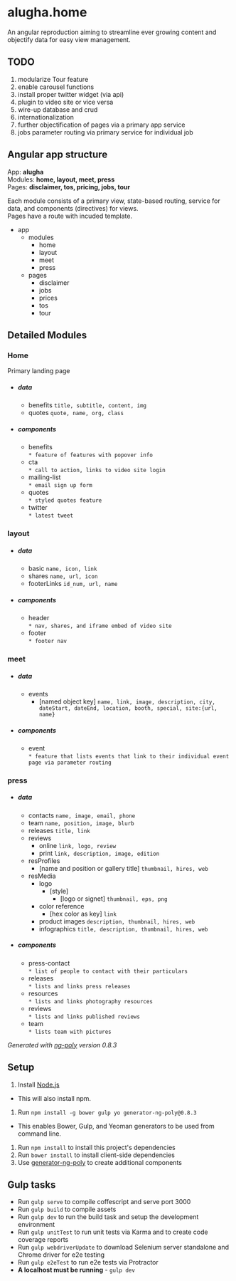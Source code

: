 # alugha.home 
An angular reproduction aiming to streamline ever growing content and objectify data for easy view management.

## TODO
1. modularize Tour feature
2. enable carousel functions
3. install proper twitter widget (via api)
4. plugin to video site or vice versa
5. wire-up database and crud
6. internationalization
7. further objectification of pages via a primary app service
8. jobs parameter routing via primary service for individual job

 ## Angular app structure
App: **alugha**   
Modules: **home, layout, meet, press**  
Pages: **disclaimer, tos, pricing, jobs, tour**  

Each module consists of a primary view, state-based routing, service for data, and components (directives) for views.   
Pages have a route with incuded template.
- app  
    - modules
        - home
        - layout
        - meet
        - press
    - pages
        - disclaimer
        - jobs
        - prices
        - tos
        - tour
 
 ## Detailed Modules
 
 ### Home
Primary landing page
  - ##### data
     - benefits `title, subtitle, content, img`
     - quotes `quote, name, org, class`
 - ##### components
     - benefits  
     `* feature of features with popover info `
     - cta  
     `* call to action, links to video site login`
     - mailing-list  
     `* email sign up form`
     - quotes  
     `* styled quotes feature`
     - twitter  
     `* latest tweet`
  ### layout
   - ##### data
     - basic `name, icon, link`
     - shares `name, url, icon`
     - footerLinks `id_num, url, name`
   - ##### components
     - header  
     `* nav, shares, and iframe embed of video site`
     - footer  
     `* footer nav`
  ### meet
   - ##### data
     - events   
       - [named object key] ` name, link, image, description, city, dateStart, dateEnd, location, booth, special, site:{url, name} `
   - ##### components
     - event  
     `* feature that lists events that link to their individual event page via parameter routing`
  ### press
   - ##### data
     - contacts `name, image, email, phone`
     - team `name, position, image, blurb`
     - releases `title, link`
     - reviews
        - online `link, logo, review`
        - print `link, description, image, edition`
     - resProfiles
        - [name and position or gallery title] `thumbnail, hires, web`
     - resMedia
        - logo
            - [style]
                - [logo or signet] `thumbnail, eps, png`
        - color reference
            - [hex color as key] `link`
        - product images `description, thumbnail, hires, web`
        - infographics `title, description, thumbnail, hires, web`
   - ##### components
     - press-contact  
     `* list of people to contact with their particulars`
     - releases  
     `* lists and links press releases`
     - resources  
     `* lists and links photography resources`
     - reviews  
     `* lists and links published reviews`
     - team  
     `* lists team with pictures`

*Generated with [ng-poly](https://github.com/dustinspecker/generator-ng-poly/tree/v0.8.3) version 0.8.3*

## Setup
1. Install [Node.js](http://nodejs.org/)
 - This will also install npm.
1. Run `npm install -g bower gulp yo generator-ng-poly@0.8.3`
 - This enables Bower, Gulp, and Yeoman generators to be used from command line.
1. Run `npm install` to install this project's dependencies
1. Run `bower install` to install client-side dependencies
1. Use [generator-ng-poly](https://github.com/dustinspecker/generator-ng-poly) to create additional components

## Gulp tasks
- Run `gulp serve` to compile coffescript and serve port 3000
- Run `gulp build` to compile assets
- Run `gulp dev` to run the build task and setup the development environment
- Run `gulp unitTest` to run unit tests via Karma and to create code coverage reports
- Run `gulp webdriverUpdate` to download Selenium server standalone and Chrome driver for e2e testing
- Run `gulp e2eTest` to run e2e tests via Protractor
 - **A localhost must be running** - `gulp dev`